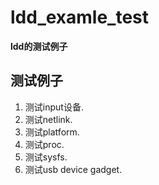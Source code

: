 # ldd_examle_test
**ldd的测试例子**

## 测试例子

1. 测试input设备.
2. 测试netlink.
3. 测试platform.
4. 测试proc.
5. 测试sysfs.
6. 测试usb device gadget.
